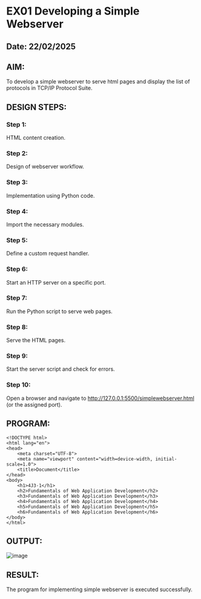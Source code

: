 # EX01 Developing a Simple Webserver

## Date: 22/02/2025

## AIM:
To develop a simple webserver to serve html pages and display the list of protocols in TCP/IP Protocol Suite.

## DESIGN STEPS:
### Step 1: 
HTML content creation.

### Step 2:
Design of webserver workflow.

### Step 3:
Implementation using Python code.

### Step 4:
Import the necessary modules.

### Step 5:
Define a custom request handler.

### Step 6:
Start an HTTP server on a specific port.

### Step 7:
Run the Python script to serve web pages.

### Step 8:
Serve the HTML pages.

### Step 9:
Start the server script and check for errors.

### Step 10:
Open a browser and navigate to   http://127.0.0.1:5500/simplewebserver.html  (or the assigned port).

## PROGRAM:

```
<!DOCTYPE html>
<html lang="en">
<head>
    <meta charset="UTF-8">
    <meta name="viewport" content="width=device-width, initial-scale=1.0">
    <title>Document</title>
</head>
<body>
    <h1>4J3-1</h1>
    <h2>Fundamentals of Web Application Development</h2>
    <h3>Fundamentals of Web Application Development</h3>
    <h4>Fundamentals of Web Application Development</h4>
    <h5>Fundamentals of Web Application Development</h5>
    <h6>Fundamentals of Web Application Development</h6>
</body>
</html>
```

## OUTPUT:

![image](https://github.com/user-attachments/assets/d87b8ab5-1945-454c-aab8-12ee04e9823a)

## RESULT:
The program for implementing simple webserver is executed successfully.
